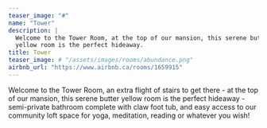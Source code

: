 ```yaml
---
teaser_image: "#"
name: "Tower"
description: |
  Welcome to the Tower Room, at the top of our mansion, this serene butter
  yellow room is the perfect hideaway.
title: Tower
teaser_image: # "/assets/images/rooms/abundance.png"
airbnb_url: "https://www.airbnb.ca/rooms/1659915"
---
```


Welcome to the Tower Room, an extra flight of stairs to get there -
at the top of our mansion, this serene butter yellow room is the perfect hideaway -
semi-private bathroom complete with claw foot tub, and easy access to our community
loft space for yoga, meditation, reading or whatever you wish!
